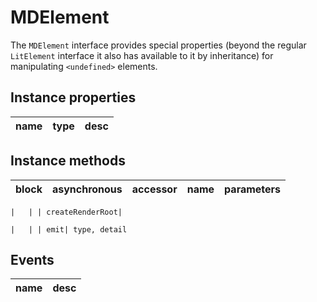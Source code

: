 # MDElement
The `MDElement` interface provides special properties (beyond the regular `LitElement` interface it also has available to it by inheritance) for manipulating `<undefined>` elements.

## Instance properties

name|type|desc
---|---|---

## Instance methods

block| asynchronous | accessor| name| parameters
---| --- | ---| ---| ---

    |   | | createRenderRoot| 

    |   | | emit| type, detail

## Events

name|desc
---|---
